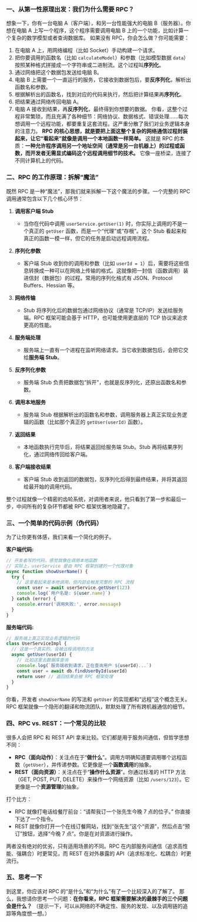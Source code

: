 ### 一、从第一性原理出发：我们为什么需要 RPC？
想象一下，你有一台电脑 A（客户端），和另一台性能强大的电脑 B（服务器）。你想在电脑 A 上写一个程序，这个程序需要调用电脑 B 上的一个功能，比如计算一个复杂的数学模型或者查询数据库。
如果没有 RPC，你会怎么做？你可能需要：
1.  在电脑 A 上，用网络编程（比如 Socket）手动构建一个请求。
2.  把你要调用的函数名（比如 `calculateModel`）和参数（比如模型数据 `data`）按照某种格式拼接成一个字符串或二进制流。这个过程叫**序列化**。
3.  通过网络把这个数据包发送给电脑 B。
4.  电脑 B 上需要一个一直运行的服务，它接收到数据包后，要**反序列化**，解析出函数名和参数。
5.  根据解析出的函数名，找到对应的代码来执行，然后把计算结果再**序列化**。
6.  把结果通过网络传回电脑 A。
7.  电脑 A 接收到结果，再**反序列化**，最终得到你想要的数据。
你看，这整个过程非常繁琐，而且充满了各种细节：网络协议、数据格式、错误处理……每次想调用一个远程功能，都要重复这套流程。这严重分散了我们对业务逻辑本身的注意力。
**RPC 的核心思想，就是要把上面这整个复杂的网络通信过程封装起来，让它“看起来”就像是调用一个本地函数一样简单。**
这就是 RPC 的本质：**一种允许程序调用另一个地址空间（通常是另一台机器上）的过程或函数，而开发者无需显式编码这个远程调用细节的技术。** 它像一座桥梁，连接了不同计算机上的代码。

### 二、RPC 的工作原理：拆解“魔法”

既然 RPC 是一种“魔法”，那我们就来拆解一下这个魔法的步骤。一个完整的 RPC 调用通常包含以下几个核心环节：
1.  **调用客户端 Stub**
    *   当你在代码中调用 `userService.getUser(1)` 时，你实际上调用的不是一个真正的 `getUser` 函数，而是一个“代理”或“存根”。这个 Stub 看起来和真正的函数一模一样，但它的任务是启动远程调用流程。

2.  **序列化参数**
    *   客户端 Stub 收到你的调用和参数（比如 `userId = 1`）后，需要将这些信息转换成一种可以在网络上传输的格式。这就像把一封信（函数调用）装进信封（数据包）的过程。常用的序列化格式有 JSON、Protocol Buffers、Hessian 等。

3.  **网络传输**
    *   Stub 将序列化后的数据包通过网络协议（通常是 TCP/IP）发送给服务端。RPC 框架可能会基于 HTTP，也可能使用更底层的 TCP 协议来追求更高的性能。
4.  **服务端处理**
    *   服务端上一直有一个进程在监听网络请求。当它收到数据包后，会把它交给**服务端 Stub**。

5.  **反序列化参数**
    *   服务端 Stub 负责把数据包“拆开”，也就是反序列化，还原出函数名和参数。

6.  **调用本地服务**
    *   服务端 Stub 根据解析出的函数名和参数，调用服务器上真正实现业务逻辑的函数（比如那个真正的 `getUser(userId)` 函数）。

7.  **返回结果**
    *   本地函数执行完毕后，将结果返回给服务端 Stub。Stub 再将结果序列化，通过网络传回给客户端。

8.  **客户端接收结果**
    *   客户端 Stub 收到返回的数据包，反序列化后得到最终结果，并将其返回给最开始的调用代码。

整个过程就像一个精密的齿轮系统，对调用者来说，他只看到了第一步和最后一步，中间所有的复杂环节都被 RPC 框架优雅地隐藏了。

### 三、一个简单的代码示例（伪代码）
为了让你更有体感，我们来看一个简化的例子。

**客户端代码:**
```javascript
// 开发者写的代码，感觉就像在调用本地函数
// 实际上，userService 是由 RPC 框架创建的一个代理对象
async function showUserName() {
  try {
    // 这里看起来是本地调用，但内部会触发完整的 RPC 流程
    const user = await userService.getUser(123)
    console.log(`用户名是: ${user.name}`)
  } catch (error) {
    console.error('调用失败:', error.message)
  }
}
```
**服务端代码:**
```javascript
// 服务端上真正实现业务逻辑的代码
class UserServiceImpl {
  // 这是一个真实的、会被远程调用的方法
  async getUser(userId) {
    // 比如这里去数据库查询
    console.log(`服务端收到请求，正在查询用户 ${userId}...`)
    const user = await db.findUserById(userId)
    return user // 返回结果会被 RPC 框架处理
  }
}
```
你看，开发者 `showUserName` 的写法和 `getUser` 的实现都和“远程”这个概念无关。RPC 框架就像一个隐形的翻译和物流团队，默默处理了所有跨机器通信的细节。

### 四、RPC vs. REST：一个常见的比较
很多人会把 RPC 和 REST API 拿来比较。它们都是用于服务间通信，但哲学思想不同：
*   **RPC（面向动作）**：关注点在于“**做什么**”。调用方明确知道要调用哪个远程函数（`getUser`），并传递参数。它更像是一个**函数调用**的抽象。
*   **REST（面向资源）**：关注点在于“**操作什么资源**”。你通过标准的 HTTP 方法（GET, POST, PUT, DELETE）来操作一个网络资源（比如 `/users/123`）。它更像是一个**资源管理**的抽象。

打个比方：
*   RPC 就像打电话给餐厅前台：“请帮我订一个张先生今晚 7 点的位子。” 你直接下达了一个指令。
*   REST 就像你打开一个在线订餐网站，找到“张先生”这个“资源”，然后点击“预订”按钮，选择“今晚 7 点”。你是在对资源进行操作。

两者没有绝对的优劣，只有适用场景的不同。RPC 在内部服务间通信（追求高性能、强耦合）时更常见，而 REST 在对外暴露的 API（追求标准化、松耦合）时更流行。

### 五、思考一下
到这里，你应该对 RPC 的“是什么”和“为什么”有了一个比较深入的了解了。
那么，我想请你思考一个问题：**在你看来，RPC 框架需要解决的最棘手的三个问题会是什么？** （提示一下，可以从网络的不确定性、服务的发现、以及调用链的追踪等角度想一想。）